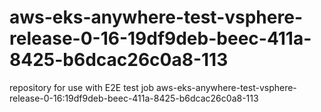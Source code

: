 # aws-eks-anywhere-test-vsphere-release-0-16-19df9deb-beec-411a-8425-b6dcac26c0a8-113
repository for use with E2E test job aws-eks-anywhere-test-vsphere-release-0-16:19df9deb-beec-411a-8425-b6dcac26c0a8-113
